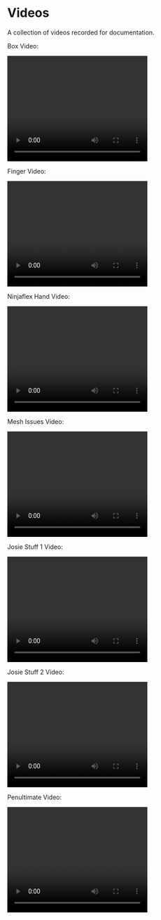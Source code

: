# Videos

A collection of videos recorded for documentation.

Box Video:

<video width="320" height="240" controls>
  <source src="/Videos/2022-02-09_Box-mp4.mp4" type="video/mp4">
  Your browser does not support the video tag.
</video>

Finger Video:

<video width="320" height="240" controls>
  <source src="/Videos/2022-02-09_Finger-mp4.mp4" type="video/mp4">
  Your browser does not support the video tag.
</video>

Ninjaflex Hand Video:

<video width="320" height="240" controls>
  <source src="/Videos/2022-02-14_NinjaflexHand-mp4.mp4" type="video/mp4">
  Your browser does not support the video tag.
</video>

Mesh Issues Video:

<video width="320" height="240" controls>
  <source src="/Videos/2022-02-25_MeshIssues-mp4.mp4" type="video/mp4">
  Your browser does not support the video tag.
</video>

Josie Stuff 1 Video:

<video width="320" height="240" controls>
  <source src="/Videos/2022-03-01_JosieStuff-mp4.mp4" type="video/mp4">
  Your browser does not support the video tag.
</video>

Josie Stuff 2 Video:

<video width="320" height="240" controls>
  <source src="/Videos/2022-03-01_JosieStuff-2-mp4.mp4" type="video/mp4">
  Your browser does not support the video tag.
</video>

Penultimate Video:

<video width="320" height="240" controls>
  <source src="/Videos/2022-06-03_Penultimate-mp4.mp4" type="video/mp4">
  Your browser does not support the video tag.
</video>
